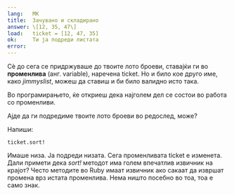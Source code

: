 ```yaml
---
lang:   MK
title:  Зачувано и складирано
answer: \[12, 35, 47\]
load:   ticket = [12, 47, 35]
ok:     Ти ја подреди листата
error:  
---
```


Сѐ до сега се придржуваше до твоите лото броеви, ставајќи ги во __променлива__ (анг. variable), наречена ticket.
Но и било кое друго име, како _jimmyslist_, можеш да ставиш и би било валидно исто така.

Во програмирањето, ќе откриеш дека најголем дел се состои во работа со променливи.

Ајде да ги подредиме твоите лото броеви во редослед, може?

Напиши: 

    ticket.sort!

Имаше низа. Ја подреди низата. Сега променливата ticket е изменета.
Дали примети дека _sort!_ методот има голем впечатлив извичник на крајот?
Често методите во Ruby имаат извичник ако сакаат да извршат промена врз истата променлива.
Нема ништо посебно во тоа, тоа е само знак.
